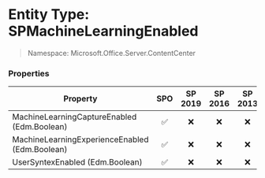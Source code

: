 # Entity Type: SPMachineLearningEnabled

> Namespace: Microsoft.Office.Server.ContentCenter

### Properties

Property | SPO | SP 2019 | SP 2016 | SP 2013
----------|:---:|:-------:|:-------:|:-------:
MachineLearningCaptureEnabled (Edm.Boolean) | ✅ | ❌ | ❌ | ❌
MachineLearningExperienceEnabled (Edm.Boolean) | ✅ | ❌ | ❌ | ❌
UserSyntexEnabled (Edm.Boolean) | ✅ | ❌ | ❌ | ❌
